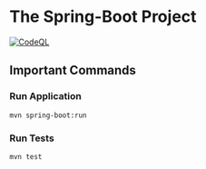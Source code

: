 # The Spring-Boot Project

[![CodeQL](https://github.com/d4rkr0n1n-tech/the-spring-boot-project/actions/workflows/codeql.yml/badge.svg)](https://github.com/d4rkr0n1n-tech/the-spring-boot-project/actions/workflows/codeql.yml)

## Important Commands

### Run Application

`mvn spring-boot:run`

### Run Tests

`mvn test`
